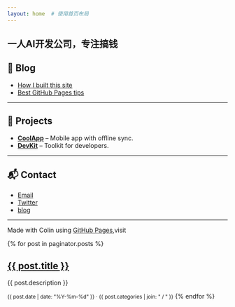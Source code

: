 ```yaml
---
layout: home  # 使用首页布局
---
```



## 一人AI开发公司，专注搞钱

## 📝 Blog

- [How I built this site](https://yourusername.github.io/blog/how-i-built)
- [Best GitHub Pages tips](https://yourusername.github.io/blog/github-pages-tips)

---

## 🔧 Projects

- [**CoolApp**](https://github.com/yourusername/coolapp) – Mobile app with offline sync.
- [**DevKit**](https://github.com/yourusername/devkit) – Toolkit for developers.

---

## 📬 Contact

- [Email](mailto:your@email.com)
- [Twitter](https://twitter.com/yourhandle)
- [blog](https://macrong.github.io/macRong/)

---

Made with Colin using [GitHub Pages](https://pages.github.com),visit



<!-- 保留文章列表（可选） -->
{% for post in paginator.posts %}

  <h2><a href="{{ post.url }}">{{ post.title }}</a></h2>
  <p>{{ post.description }}</p>
  <small>{{ post.date | date: "%Y-%m-%d" }} · {{ post.categories | join: " / " }}</small>
{% endfor %}